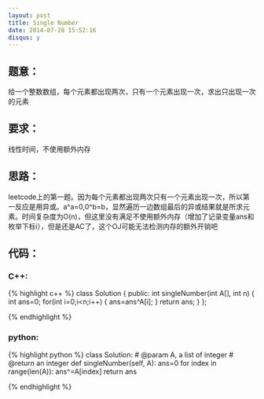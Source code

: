 ```yaml
---
layout: post
title: Single Number
date: 2014-07-28 15:52:16
disqus: y
---
```


## 题意：
给一个整数数组，每个元素都出现两次，只有一个元素出现一次，求出只出现一次的元素

## 要求：
线性时间，不使用额外内存

## 思路：
leetcode上的第一题。因为每个元素都出现两次只有一个元素出现一次，所以第一反应是用异或。a^a=0,0^b=b，显然遍历一边数组最后的异或结果就是所求元素。时间复杂度为O(n)，但这里没有满足不使用额外内存（增加了记录变量ans和枚举下标i），但是还是AC了，这个OJ可能无法检测内存的额外开销吧

## 代码：
### C++:

{% highlight c++ %}
class Solution {
public:
    int singleNumber(int A[], int n) {
        int ans=0;
        for(int i=0;i<n;i++)
        {
            ans=ans^A[i];
        }
        return ans;
    }
};

 {% endhighlight %}
### python:

{% highlight python %}
class Solution:
    # @param A, a list of integer
    # @return an integer
    def singleNumber(self, A):
        ans=0
        for index in range(len(A)):
            ans^=A[index]
        return ans

 {% endhighlight %}
